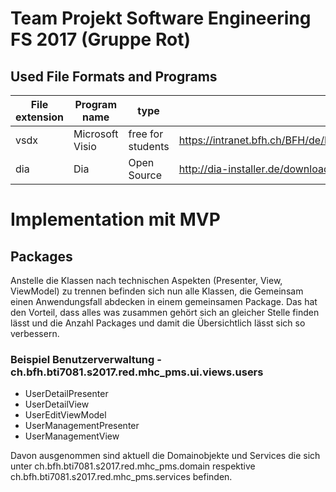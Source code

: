 # Team Projekt Software Engineering FS 2017 (Gruppe Rot)

## Used File Formats and Programs
| File extension | Program name    | type              | link                                                                                                                                                                            |
|----------------|-----------------|-------------------|---------------------------------------------------------------------------------------------------------------------------------------------------------------------------------|
| vsdx           | Microsoft Visio | free for students | https://intranet.bfh.ch/BFH/de/Dienste/IT/Verguenstigungen_Angebote/Verguenstigungen/Seiten/default.aspx#ctl00_SPWebPartManager1_g_9ff6590b_5549_479a_be31_3d8a60dc8827_ctl00_1 |
| dia            | Dia             | Open Source       | http://dia-installer.de/download/index.html                                                                                                                                     |
# Implementation mit MVP

## Packages
Anstelle die Klassen nach technischen Aspekten (Presenter, View, ViewModel) zu trennen befinden sich nun alle Klassen, die Gemeinsam
einen Anwendungsfall abdecken in einem gemeinsamen Package. Das hat den Vorteil, dass alles was zusammen gehört sich an gleicher Stelle finden lässt und die Anzahl Packages und damit die Übersichtlich lässt sich so verbessern.

### Beispiel Benutzerverwaltung - ch.bfh.bti7081.s2017.red.mhc_pms.ui.views.users
* UserDetailPresenter
* UserDetailView
* UserEditViewModel
* UserManagementPresenter
* UserManagementView

Davon ausgenommen sind aktuell die Domainobjekte und Services die sich unter ch.bfh.bti7081.s2017.red.mhc_pms.domain respektive ch.bfh.bti7081.s2017.red.mhc_pms.services befinden. 

